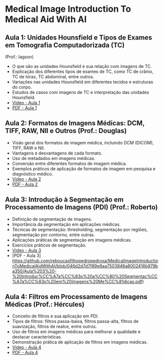 # Medical Image Introduction To Medical Aid With AI

## Aula 1: Unidades Hounsfield e Tipos de Exames em Tomografia Computadorizada (TC)
(Prof.: Iagson)
- O que são as unidades Hounsfield e sua relação com imagens de TC.
- Explicação dos diferentes tipos de exames de TC, como TC de crânio, TC de tórax, TC abdominal, entre outros.
- Variações nas unidades Hounsfield em diferentes tecidos e estruturas do corpo.
- Estudos de casos com imagens de TC e interpretação das unidades Hounsfield.
- [Video - Aula 1](https://pages.github.com/)
- [PDF - Aula 1](https://github.com/reboucasfilhopedropedrosa/MedicalImageIntroductionToMedicalAidWithAI/blob/046d2d7d7f89e8aa7503846a8002416b979ba350/Aula%201%20Unidades%20Hounsfield%20e%20Tipos%20de%20Exames%20em%20TC.pdf)

## Aula 2: Formatos de Imagens Médicas: DCM, TIFF, RAW, NII e Outros (Prof.: Douglas)
- Visão geral dos formatos de imagem médica, incluindo DCM (DICOM), TIFF, RAW e NII.
- Vantagens e desvantagens de cada formato.
- Uso de metadados em imagens médicas.
- Conversão entre diferentes formatos de imagem médica.
- Exemplos práticos de aplicação de formatos de imagem em pesquisa e diagnóstico médico.
- [Video - Aula 2](https://pages.github.com/)
- [PDF - Aula 2](https://github.com/reboucasfilhopedropedrosa/MedicalImageIntroductionToMedicalAidWithAI/blob/046d2d7d7f89e8aa7503846a8002416b979ba350/Aula%202%20Formato%20de%20Imagens%20Me%CC%81dicas.pdf)

## Aula 3: Introdução à Segmentação em Processamento de Imagens (PDI) (Prof.: Roberto)
- Definição de segmentação de imagens.
- Importância da segmentação em aplicações médicas.
- Técnicas de segmentação: thresholding, segmentação por regiões, segmentação por contorno, entre outras.
- Aplicações práticas de segmentação em imagens médicas.
- Exercícios práticos de segmentação.
- [Video - Aula 3](https://pages.github.com/)
- [PDF - Aula 3] https://github.com/reboucasfilhopedropedrosa/MedicalImageIntroductionToMedicalAidWithAI/blob/046d2d7d7f89e8aa7503846a8002416b979ba350/Aula%203%20-%20Introduc%CC%A7a%CC%83o%20a%CC%80%20Segmentac%CC%A7a%CC%83o%20em%20Imagens%20Me%CC%81dicas.pdf)

## Aula 4: Filtros em Processamento de Imagens Médicas (Prof.: Hércules)
- Conceito de filtros e sua aplicação em PDI.
- Tipos de filtros: filtros passa-baixa, filtros passa-alta, filtros de suavização, filtros de realce, entre outros.
- Uso de filtros em imagens médicas para melhorar a qualidade e destacar características.
- Demonstração prática de aplicação de filtros em imagens médicas.
- [Video - Aula 4](https://pages.github.com/)
- [PDF - Aula 4](https://github.com/reboucasfilhopedropedrosa/MedicalImageIntroductionToMedicalAidWithAI/blob/046d2d7d7f89e8aa7503846a8002416b979ba350/Aula%204%20%20Filtros%20em%20Processamento%20de%20Imagens%20Me%CC%81dicas.pdf)
